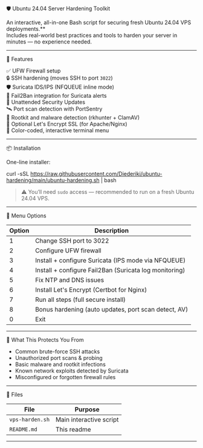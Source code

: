 🛡️ Ubuntu 24.04 Server Hardening Toolkit

An interactive, all-in-one Bash script for securing fresh Ubuntu 24.04 VPS deployments.**  
Includes real-world best practices and tools to harden your server in minutes — no experience needed.

---

🚀 Features

✅ UFW Firewall setup  
🔒 SSH hardening (moves SSH to port `3022`)  
🛡️ Suricata IDS/IPS (NFQUEUE inline mode)  
🚫 Fail2Ban integration for Suricata alerts  
🔄 Unattended Security Updates  
🛰️ Port scan detection with PortSentry  
🧪 Rootkit and malware detection (rkhunter + ClamAV)  
🔐 Optional Let's Encrypt SSL (for Apache/Nginx)  
🎨 Color-coded, interactive terminal menu  

---

📦 Installation

One-line installer:


curl -sSL https://raw.githubusercontent.com/Diederiki/ubuntu-hardening/main/ubuntu-hardening.sh | bash


> ⚠️ You’ll need `sudo` access — recommended to run on a fresh Ubuntu 24.04 VPS.

---

📜 Menu Options

| Option | Description                                              |
|--------|----------------------------------------------------------|
| 1      | Change SSH port to 3022                                  |
| 2      | Configure UFW firewall                                   |
| 3      | Install + configure Suricata (IPS mode via NFQUEUE)     |
| 4      | Install + configure Fail2Ban (Suricata log monitoring)   |
| 5      | Fix NTP and DNS issues                                   |
| 6      | Install Let's Encrypt (Certbot for Nginx)                |
| 7      | Run all steps (full secure install)                      |
| 8      | Bonus hardening (auto updates, port scan detect, AV)     |
| 0      | Exit                                                     |

---

🔐 What This Protects You From

- Common brute-force SSH attacks  
- Unauthorized port scans & probing  
- Basic malware and rootkit infections  
- Known network exploits detected by Suricata  
- Misconfigured or forgotten firewall rules  

---

📁 Files

| File            | Purpose                             |
|-----------------|-------------------------------------|
| `vps-harden.sh` | Main interactive script             |
| `README.md`     | This readme                         |

---

